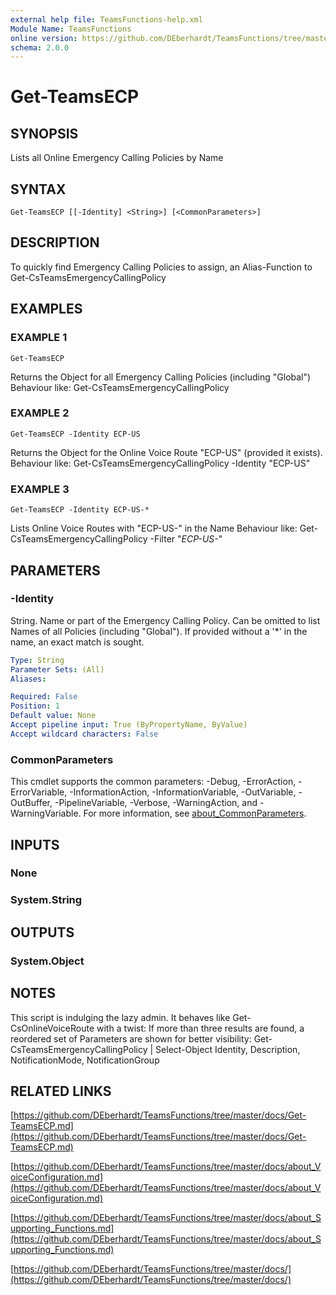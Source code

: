 ```yaml
---
external help file: TeamsFunctions-help.xml
Module Name: TeamsFunctions
online version: https://github.com/DEberhardt/TeamsFunctions/tree/master/docs/Get-TeamsECP.md
schema: 2.0.0
---
```


# Get-TeamsECP

## SYNOPSIS
Lists all Online Emergency Calling Policies by Name

## SYNTAX

```
Get-TeamsECP [[-Identity] <String>] [<CommonParameters>]
```

## DESCRIPTION
To quickly find Emergency Calling Policies to assign, an Alias-Function to Get-CsTeamsEmergencyCallingPolicy

## EXAMPLES

### EXAMPLE 1
```
Get-TeamsECP
```

Returns the Object for all Emergency Calling Policies (including "Global")
Behaviour like: Get-CsTeamsEmergencyCallingPolicy

### EXAMPLE 2
```
Get-TeamsECP -Identity ECP-US
```

Returns the Object for the Online Voice Route "ECP-US" (provided it exists).
Behaviour like: Get-CsTeamsEmergencyCallingPolicy -Identity "ECP-US"

### EXAMPLE 3
```
Get-TeamsECP -Identity ECP-US-*
```

Lists Online Voice Routes with "ECP-US-" in the Name
Behaviour like: Get-CsTeamsEmergencyCallingPolicy -Filter "*ECP-US-*"

## PARAMETERS

### -Identity
String.
Name or part of the Emergency Calling Policy.
Can be omitted to list Names of all Policies (including "Global").
If provided without a '*' in the name, an exact match is sought.

```yaml
Type: String
Parameter Sets: (All)
Aliases:

Required: False
Position: 1
Default value: None
Accept pipeline input: True (ByPropertyName, ByValue)
Accept wildcard characters: False
```

### CommonParameters
This cmdlet supports the common parameters: -Debug, -ErrorAction, -ErrorVariable, -InformationAction, -InformationVariable, -OutVariable, -OutBuffer, -PipelineVariable, -Verbose, -WarningAction, and -WarningVariable. For more information, see [about_CommonParameters](http://go.microsoft.com/fwlink/?LinkID=113216).

## INPUTS

### None
### System.String
## OUTPUTS

### System.Object
## NOTES
This script is indulging the lazy admin.
It behaves like Get-CsOnlineVoiceRoute with a twist:
If more than three results are found, a reordered set of Parameters are shown for better visibility:
Get-CsTeamsEmergencyCallingPolicy | Select-Object Identity, Description, NotificationMode, NotificationGroup

## RELATED LINKS

[https://github.com/DEberhardt/TeamsFunctions/tree/master/docs/Get-TeamsECP.md](https://github.com/DEberhardt/TeamsFunctions/tree/master/docs/Get-TeamsECP.md)

[https://github.com/DEberhardt/TeamsFunctions/tree/master/docs/about_VoiceConfiguration.md](https://github.com/DEberhardt/TeamsFunctions/tree/master/docs/about_VoiceConfiguration.md)

[https://github.com/DEberhardt/TeamsFunctions/tree/master/docs/about_Supporting_Functions.md](https://github.com/DEberhardt/TeamsFunctions/tree/master/docs/about_Supporting_Functions.md)

[https://github.com/DEberhardt/TeamsFunctions/tree/master/docs/](https://github.com/DEberhardt/TeamsFunctions/tree/master/docs/)

